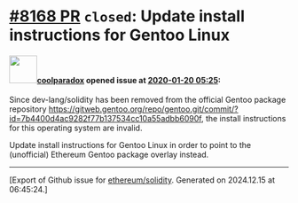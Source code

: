 # [\#8168 PR](https://github.com/ethereum/solidity/pull/8168) `closed`: Update install instructions for Gentoo Linux

#### <img src="https://avatars.githubusercontent.com/u/1166371?v=4" width="50">[coolparadox](https://github.com/coolparadox) opened issue at [2020-01-20 05:25](https://github.com/ethereum/solidity/pull/8168):

Since dev-lang/solidity has been removed from the official Gentoo package repository
<https://gitweb.gentoo.org/repo/gentoo.git/commit/?id=7b4400d4ac9282f77b137534cc10a55adbb6090f>,
the install instructions for this operating system are invalid.

Update install instructions for Gentoo Linux in order to point to the (unofficial) Ethereum Gentoo package overlay instead.




-------------------------------------------------------------------------------



[Export of Github issue for [ethereum/solidity](https://github.com/ethereum/solidity). Generated on 2024.12.15 at 06:45:24.]
